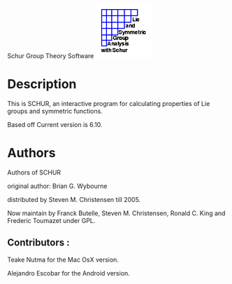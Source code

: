 Schur Group Theory Software
![alt text][logo]

[logo]: https://github.com/alejandroEsc/schur_android/blob/master/images/newschur2.jpg

# Description
This is SCHUR, an interactive program for calculating properties of Lie
groups and symmetric functions.

Based off Current version is 6.10.

# Authors
Authors of SCHUR

original author: Brian G. Wybourne

distributed by Steven M. Christensen till 2005.

Now maintain by Franck Butelle, Steven M. Christensen,
Ronald C. King and Frederic Toumazet under GPL. 

## Contributors :
Teake Nutma for the Mac OsX version.

Alejandro Escobar for the Android version.

